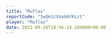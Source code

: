 ```yaml
---
title: "Muflax"
reportCode: "3wQm1cVkab6YKLzt"
player: "Muflax"
date: 2021-09-26T18:56:24.204000+00:00
---
```

